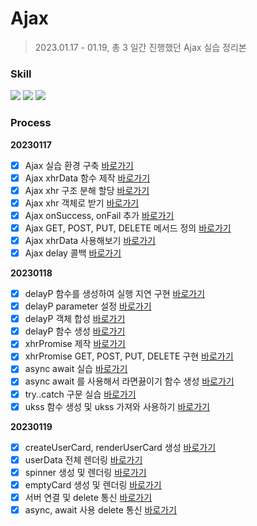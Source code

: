 # Ajax

> 2023.01.17 - 01.19, 총 3 일간 진행했던 Ajax 실습 정리본

### Skill

<span>
<img src="https://img.shields.io/badge/-HTML-%23E34F26?style=for-the-badge&logo=HTML5&logoColor=white">
<img src="https://img.shields.io/badge/-CSS-%231572B6?style=for-the-badge&logo=CSS3&logoColor=white">
<img src="https://img.shields.io/badge/-JavaScript-%23F7DF1E?style=for-the-badge&logo=JavaScript&logoColor=white">
</span>

### Process

**20230117**

- [x] Ajax 실습 환경 구축 [바로가기](https://github.com/ukssss/LIKELION-FE/pull/20/commits/ffc56968095c887d06d3afdb2b032d316be4ff12)
- [x] Ajax xhrData 함수 제작 [바로가기](https://github.com/ukssss/LIKELION-FE/pull/20/commits/68ee3d757bd3f8a57cd76cb6aa6f252da481aee2)
- [x] Ajax xhr 구조 분해 할당 [바로가기](https://github.com/ukssss/LIKELION-FE/pull/20/commits/c326e117dbf0ea63be8e5f37d1bf51b5dcfece92)
- [x] Ajax xhr 객체로 받기 [바로가기](https://github.com/ukssss/LIKELION-FE/pull/20/commits/96e55b790bae2055a3b512b4f6c894959fd653d2)
- [x] Ajax onSuccess, onFail 추가 [바로가기](https://github.com/ukssss/LIKELION-FE/pull/20/commits/aa92a88cc2af5c53fb4909a84961f21299701028)
- [x] Ajax GET, POST, PUT, DELETE 메서드 정의 [바로가기](https://github.com/ukssss/LIKELION-FE/pull/20/commits/7838109dd9a5cdf82c2e1ea0a377dce6e1fdf2e8)
- [x] Ajax xhrData 사용해보기 [바로가기](https://github.com/ukssss/LIKELION-FE/pull/20/commits/cbedc4625b8bdc1597c0a6916f02d0933123da04)
- [x] Ajax delay 콜백 [바로가기](https://github.com/ukssss/LIKELION-FE/pull/20/commits/303650447341bf41474b8277ebfdb36f387ad3a0)

**20230118**

- [x] delayP 함수를 생성하여 실행 지연 구현 [바로가기](https://github.com/ukssss/LIKELION-FE/pull/21/commits/bd443781fad1fdb7ae1368b3024d57acbab16733)
- [x] delayP parameter 설정 [바로가기](https://github.com/ukssss/LIKELION-FE/pull/21/commits/84eb4ccf02e6bd8bdcb27db9c5364ba5ef3c6521)
- [x] delayP 객체 합성 [바로가기](https://github.com/ukssss/LIKELION-FE/pull/21/commits/872865a6c258de46d1487beb03d8c9c5655794f8)
- [x] delayP 함수 생성 [바로가기](https://github.com/ukssss/LIKELION-FE/pull/21/commits/c5b0250d604762d3e130e22e1c12a8679cfc8223)
- [x] xhrPromise 제작 [바로가기](https://github.com/ukssss/LIKELION-FE/pull/21/commits/05db11232b4c13aa5c91e833d15310f3263108bb)
- [x] xhrPromise GET, POST, PUT, DELETE 구현 [바로가기](https://github.com/ukssss/LIKELION-FE/pull/21/commits/5800f05557c3682aec33fb43d189e747170d9579)
- [x] async await 실습 [바로가기](https://github.com/ukssss/LIKELION-FE/pull/21/commits/d1dbb6f726dabcc83ada5b73d70a668472d66a8a)
- [x] async await 를 사용해서 라면끓이기 함수 생성 [바로가기](https://github.com/ukssss/LIKELION-FE/pull/21/commits/f93c8b451390ddf535a5c60a7c68550867827f3a)
- [x] try..catch 구문 실습 [바로가기](https://github.com/ukssss/LIKELION-FE/pull/21/commits/0b09b2513c4453b8404f45ecb591611dbd3c91ad)
- [x] ukss 함수 생성 및 ukss 가져와 사용하기 [바로가기](https://github.com/ukssss/LIKELION-FE/pull/21/commits/cd411ec0f6587024e1b0e2c9c27f76bac867496c)

**20230119**

- [x] createUserCard, renderUserCard 생성 [바로가기](https://github.com/ukssss/LIKELION-FE/pull/22/commits/41281d033caadfd8c837d572edc22885f6ada7c3)
- [x] userData 전체 렌더링 [바로가기](https://github.com/ukssss/LIKELION-FE/pull/22/commits/a3c46d77fa89e9772f47b6a19ad1932333e4d377)
- [x] spinner 생성 및 렌더링 [바로가기](https://github.com/ukssss/LIKELION-FE/pull/22/commits/b7ac6eba32a1463f9eb9f33f4dde2791a239f6a6)
- [x] emptyCard 생성 및 렌더링 [바로가기](https://github.com/ukssss/LIKELION-FE/pull/22/commits/da9ff20ad75a8d99101808e98ea46c3c3002eef0)
- [x] 서버 연결 및 delete 통신 [바로가기](https://github.com/ukssss/LIKELION-FE/pull/22/commits/bb48f9a1cfdbf5897a605523fc7462f4946cea1a)
- [x] async, await 사용 delete 통신 [바로가기](https://github.com/ukssss/LIKELION-FE/pull/22/commits/ed3cda1fa26745d593e2a3403d9f33f2b32aa1bd)
